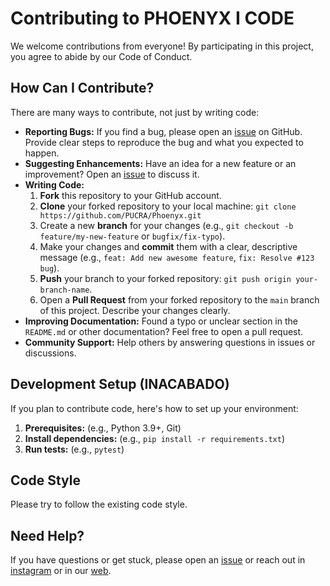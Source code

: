 # Contributing to PHOENYX I CODE

We welcome contributions from everyone! By participating in this project, you agree to abide by our Code of Conduct.

## How Can I Contribute?

There are many ways to contribute, not just by writing code:

* **Reporting Bugs:** If you find a bug, please open an [issue](https://github.com/PUCRA/Phoenyx/issues) on GitHub. Provide clear steps to reproduce the bug and what you expected to happen.
* **Suggesting Enhancements:** Have an idea for a new feature or an improvement? Open an [issue](https://github.com/PUCRA/Phoenyx/issues) to discuss it.
* **Writing Code:**
    1.  **Fork** this repository to your GitHub account.
    2.  **Clone** your forked repository to your local machine:
        `git clone https://github.com/PUCRA/Phoenyx.git`
    3.  Create a new **branch** for your changes (e.g., `git checkout -b feature/my-new-feature` or `bugfix/fix-typo`).
    4.  Make your changes and **commit** them with a clear, descriptive message (e.g., `feat: Add new awesome feature`, `fix: Resolve #123 bug`).
    5.  **Push** your branch to your forked repository: `git push origin your-branch-name`.
    6.  Open a **Pull Request** from your forked repository to the `main` branch of this project. Describe your changes clearly.
* **Improving Documentation:** Found a typo or unclear section in the `README.md` or other documentation? Feel free to open a pull request.
* **Community Support:** Help others by answering questions in issues or discussions.

## Development Setup (INACABADO)

If you plan to contribute code, here's how to set up your environment:

1.  **Prerequisites:** (e.g., Python 3.9+, Git)
2.  **Install dependencies:** (e.g., `pip install -r requirements.txt`)
3.  **Run tests:** (e.g., `pytest`)

## Code Style 

Please try to follow the existing code style.

## Need Help?

If you have questions or get stuck, please open an [issue](https://github.com/PUCRA/Phoenyx/issues) or reach out in [instagram](https://www.instagram.com/pucra.upc/) or in our [web](https://pucra.upc.edu/contact-es.html). 